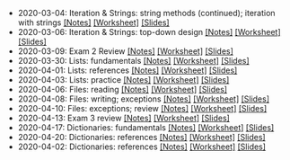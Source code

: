 * 2020-03-04: Iteration & Strings: string methods (continued); iteration with strings [[Notes]](2020-03-04.notes.html) [[Worksheet]](2020-03-04.worksheet.html) [[Slides]](2020-03-04.slides.html)
* 2020-03-06: Iteration & Strings: top-down design [[Notes]](2020-03-06.notes.html) [[Worksheet]](2020-03-06.worksheet.html) [[Slides]](2020-03-06.slides.html)
* 2020-03-09: Exam 2 Review [[Notes]](2020-03-09.notes.html) [[Worksheet]](2020-03-09.worksheet.html) [[Slides]](2020-03-09.slides.html)
* 2020-03-30: Lists: fundamentals [[Notes]](2020-03-30.notes.html) [[Worksheet]](2020-03-30.worksheet.html) [[Slides]](2020-03-30.slides.html)
* 2020-04-01: Lists: references [[Notes]](2020-04-01.notes.html) [[Worksheet]](2020-04-01.worksheet.html) [[Slides]](2020-04-01.slides.html)
* 2020-04-03: Lists: practice [[Notes]](2020-04-03.notes.html) [[Worksheet]](2020-04-03.worksheet.html) [[Slides]](2020-04-03.slides.html)
* 2020-04-06: Files: reading [[Notes]](2020-04-06.notes.html) [[Worksheet]](2020-04-06.worksheet.html) [[Slides]](2020-04-06.slides.html)
* 2020-04-08: Files: writing; exceptions [[Notes]](2020-04-08.notes.html) [[Worksheet]](2020-04-08.worksheet.html) [[Slides]](2020-04-08.slides.html)
* 2020-04-10: Files: exceptions; review [[Notes]](2020-04-10.notes.html) [[Worksheet]](2020-04-10.worksheet.html) [[Slides]](2020-04-10.slides.html)
* 2020-04-13: Exam 3 review [[Notes]](2020-04-13.notes.html) [[Worksheet]](2020-04-13.worksheet.html) [[Slides]](2020-04-13.slides.html)
* 2020-04-17: Dictionaries: fundamentals [[Notes]](2020-04-17.notes.html) [[Worksheet]](2020-04-17.worksheet.html) [[Slides]](2020-04-17.slides.html)
* 2020-04-20: Dictionaries: references [[Notes]](2020-04-20.notes.html) [[Worksheet]](2020-04-20.worksheet.html) [[Slides]](2020-04-20.slides.html)
* 2020-04-02: Dictionaries: references [[Notes]](2020-04-22.notes.html) [[Worksheet]](2020-04-22.worksheet.html) [[Slides]](2020-04-22.slides.html)

